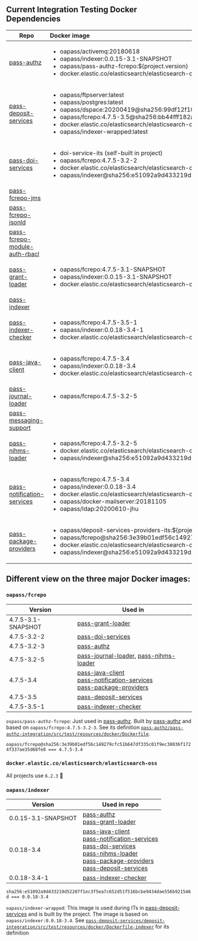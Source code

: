 ## Current Integration Testing Docker Dependencies

| Repo | Docker image |
| ---- | :---- |
| [pass-authz](https://github.com/eclipse-pass/pass-authz) | <ul><li>oapass/activemq:20180618</li><li>oapass/indexer:0.0.15-3.1-SNAPSHOT</li><li>oapass/pass-authz-fcrepo:${project.version}</li><li>docker.elastic.co/elasticsearch/elasticsearch-oss:6.2.3</li></ul> |
| [pass-deposit-services](https://github.com/eclipse-pass/pass-deposit-services) | <ul><li>oapass/ftpserver:latest</li><li>oapass/postgres:latest</li><li>oapass/dspace:20200419@sha256:99df12f10846f2a2d62058cf4eef631393d7949a343b233a9e487d54fd82a483</li><li>oapass/fcrepo:4.7.5-3.5@sha256:bb44fff182ace1d0d57372f297cbab8cc04c662db2d10a061213178b7c0c9bba</li><li>docker.elastic.co/elasticsearch/elasticsearch-oss:6.2.3</li><li>oapass/indexer-wrapped:latest</li></ul> |
| [pass-doi-services](https://github.com/eclipse-pass/pass-doi-service) | <ul><li>doi-service-its (self-built in project)</li><li>oapass/fcrepo:4.7.5-3.2-2</li><li>docker.elastic.co/elasticsearch/elasticsearch-oss:6.2.3</li><li>oapass/indexer@sha256:e51092a9d433219d52207f1ec3f5ea7c652d51f516bcbe9434dae556b921546d</li></ul> | 
| [pass-fcrepo-jms](https://github.com/eclipse-pass/pass-fcrepo-jms) |  |
| [pass-fcrepo-jsonld](https://github.com/eclipse-pass/pass-fcrepo-jsonld) |  |
| [pass-fcrepo-module-auth-rbacl](https://github.com/eclipse-pass/pass-fcrepo-module-auth-rbacl) |  |
| [pass-grant-loader](https://github.com/eclipse-pass/pass-grant-loader) | <ul><li>oapass/fcrepo:4.7.5-3.1-SNAPSHOT</li><li>oapass/indexer:0.0.15-3.1-SNAPSHOT</li><li>docker.elastic.co/elasticsearch/elasticsearch-oss:6.2.3</li></ul> |
| [pass-indexer](https://github.com/eclipse-pass/pass-indexer) |  |
| [pass-indexer-checker](https://github.com/eclipse-pass/pass-indexer-checker) | <ul><li>oapass/fcrepo:4.7.5-3.5-1</li><li>oapass/indexer:0.0.18-3.4-1</li><li>docker.elastic.co/elasticsearch/elasticsearch-oss:6.2.3</li></ul> |
| [pass-java-client](https://github.com/eclipse-pass/pass-java-client) | <ul><li>oapass/fcrepo:4.7.5-3.4</li><li>oapass/indexer:0.0.18-3.4</li><li>docker.elastic.co/elasticsearch/elasticsearch-oss:6.2.3</li></ul> |
| [pass-journal-loader](https://github.com/eclipse-pass/pass-journal-loader) | <ul><li>oapass/fcrepo:4.7.5-3.2-5</li></ul> |
| [pass-messaging-support](https://github.com/eclipse-pass/pass-messaging-support) |  |
| [pass-nihms-loader](https://github.com/eclipse-pass/pass-nihms-loader) | <ul><li>oapass/fcrepo:4.7.5-3.2-5</li><li>docker.elastic.co/elasticsearch/elasticsearch-oss:6.2.3</li><li>oapass/indexer@sha256:e51092a9d433219d52207f1ec3f5ea7c652d51f516bcbe9434dae556b921546d</li></ul> |
| [pass-notification-services](https://github.com/eclipse-pass/pass-notification-services) | <ul><li>oapass/fcrepo:4.7.5-3.4</li><li>oapass/indexer:0.0.18-3.4</li><li>docker.elastic.co/elasticsearch/elasticsearch-oss:6.2.3</li><li>oapass/docker-mailserver:20181105</li><li>oapass/ldap:20200610-jhu</li></ul> |
| [pass-package-providers](https://github.com/eclipse-pass/pass-package-providers) | <ul><li>oapass/deposit-services-providers-its:${project.parent.version}</li><li>oapass/fcrepo@sha256:3e39b01edf56c149279cfc51b647df335c01f9ec38036f1724f337ae35d68fe8</li><li>docker.elastic.co/elasticsearch/elasticsearch-oss:6.2.3</li><li>oapass/indexer@sha256:e51092a9d433219d52207f1ec3f5ea7c652d51f516bcbe9434dae556b921546d</li></ul> |


## Different view on the three major Docker images:

### `oapass/fcrepo`
| Version | Used in |
| --- | --- |
| 4.7.5-3.1-SNAPSHOT | [pass-grant-loader](https://github.com/eclipse-pass/pass-grant-loader) |
| 4.7.5-3.2-2 | [pass-doi-services](https://github.com/eclipse-pass/pass-doi-service) |
| 4.7.5-3.2-3 | [pass-authz](https://github.com/eclipse-pass/pass-authz) |
| 4.7.5-3.2-5 | [pass-journal-loader](https://github.com/eclipse-pass/pass-journal-loader), [pass-nihms-loader](https://github.com/eclipse-pass/pass-nihms-loader) |
| 4.7.5-3.4 | [pass-java-client](https://github.com/eclipse-pass/pass-java-client) <br> [pass-notification-services](https://github.com/eclipse-pass/pass-notification-services) <br> [pass-package-providers](https://github.com/eclipse-pass/pass-package-providers) |
| 4.7.5-3.5 | [pass-deposit-services](https://github.com/eclipse-pass/pass-deposit-services) |
| 4.7.5-3.5-1 | [pass-indexer-checker](https://github.com/eclipse-pass/pass-indexer-checker) |

`ospass/pass-authz-fcrepo`: Just used in [pass-authz](https://github.com/eclipse-pass/pass-authz). Built by [pass-authz](https://github.com/eclipse-pass/pass-authz) and based on  `oapass/fcrepo:4.7.5-3.2-3`. See its definition [`pass-authz/pass-authz-integration/src/test/resources/docker/Dockerfile`](https://github.com/eclipse-pass/pass-authz/blob/main/pass-authz-integration/src/test/resources/docker/Dockerfile).

`oapass/fcrepo@sha256:3e39b01edf56c149279cfc51b647df335c01f9ec38036f1724f337ae35d68fe8 === 4.7.5-3.4`

### `docker.elastic.co/elasticsearch/elasticsearch-oss`
All projects use `6.2.3` 🎉

### `oapass/indexer`
| Version | Used in repo |
| --- | --- |
| 0.0.15-3.1-SNAPSHOT | [pass-authz](https://github.com/eclipse-pass/pass-authz) <br> [pass-grant-loader](https://github.com/eclipse-pass/pass-grant-loader) |
| 0.0.18-3.4 | [pass-java-client](https://github.com/eclipse-pass/pass-java-client) <br> [pass-notification-services](https://github.com/eclipse-pass/pass-notification-services) <br> [pass-doi-services](https://github.com/eclipse-pass/pass-doi-service) <br> [pass-nihms-loader](https://github.com/eclipse-pass/pass-nihms-loader) <br> [pass-package-providers](https://github.com/eclipse-pass/pass-package-providers) <br> [pass-deposit-services](https://github.com/eclipse-pass/pass-deposit-services) |
| 0.0.18-3.4-1 | [pass-indexer-checker](https://github.com/eclipse-pass/pass-indexer-checker) |

 `sha256:e51092a9d433219d52207f1ec3f5ea7c652d51f516bcbe9434dae556b921546d === 0.0.18-3.4`

`oapass/indexer-wrapped`: This image is used during ITs in [pass-deposit-services](https://github.com/eclipse-pass/pass-deposit-services) and is built by the project. The image is based on `oapass/indexer:0.0.18-3.4`. See [`pass-deposit-services/deposit-integration/src/test/resources/docker/Dockerfile-indexer`](https://github.com/eclipse-pass/pass-deposit-services/blob/main/deposit-integration/src/test/resources/docker/Dockerfile-indexer) for its definition



